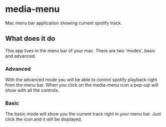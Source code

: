 # media-menu
Mac menu bar application showing current spotify track.

## What does it do
This app lives in the menu bar of your mac. There are two 'modes', basic and advanced.

### Advanced
With the advanced mode you will be able to control spotify playback right from the menu bar. When you click on the media-menu icon a pop-uip will show with all the controls.

### Basic
The basic mode will show you the current track right in your menu bar. Just click the icon and it will be displayed.
